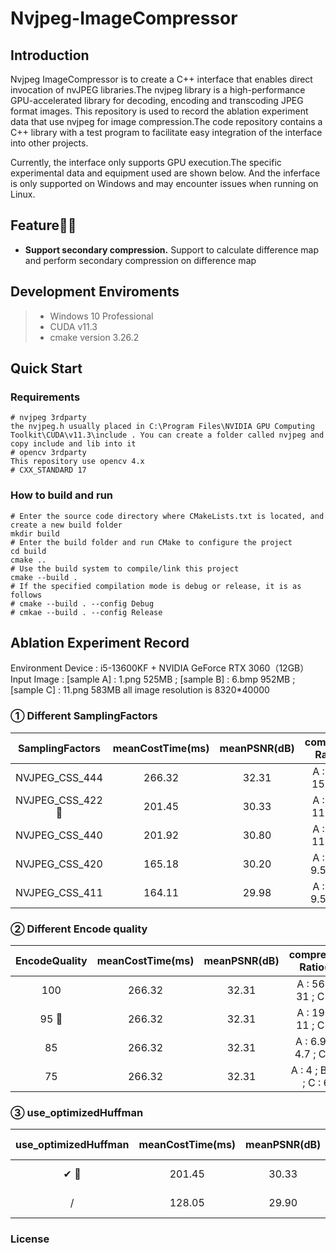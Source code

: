 # Nvjpeg-ImageCompressor
## Introduction
Nvjpeg ImageCompressor is to create a C++ interface that enables direct invocation of nvJPEG libraries.The nvjpeg library is a high-performance GPU-accelerated library for decoding, encoding and transcoding JPEG format images. This repository is used to record the ablation experiment data that use nvjpeg for image compression.The code repository contains a C++ library with a test program to facilitate easy integration of the interface into other projects.

Currently, the interface only supports GPU execution.The specific experimental data and equipment used are shown below. And the inferface is only supported on Windows and may encounter issues when running on Linux.

## Feature👏👋
* **Support secondary compression.** Support to calculate difference map and perform secondary compression on difference map

## Development Enviroments
>  - Windows 10 Professional 
>  - CUDA v11.3
>  - cmake version 3.26.2

## Quick Start

### Requirements
``` 
# nvjpeg 3rdparty
the nvjpeg.h usually placed in C:\Program Files\NVIDIA GPU Computing Toolkit\CUDA\v11.3\include . You can create a folder called nvjpeg and copy include and lib into it
# opencv 3rdparty
This repository use opencv 4.x
# CXX_STANDARD 17
```

### How to build and run
```
# Enter the source code directory where CMakeLists.txt is located, and create a new build folder
mkdir build
# Enter the build folder and run CMake to configure the project
cd build
cmake ..
# Use the build system to compile/link this project
cmake --build .
# If the specified compilation mode is debug or release, it is as follows
# cmake --build . --config Debug
# cmkae --build . --config Release
```

## Ablation Experiment Record
Environment Device : i5-13600KF + NVIDIA GeForce RTX 3060（12GB）
Input Image : [sample A] : 1.png 525MB ; [sample B] : 6.bmp 952MB ; [sample C] : 11.png 583MB
all image resolution is 8320*40000
### ① Different SamplingFactors
| SamplingFactors | meanCostTime(ms) | meanPSNR(dB) | compression Ratio(%) |
| :--------------:| :------------: | :------------: | :----------------: |
| NVJPEG_CSS_444 | 266.32 | 32.31 | A : 28 ; B : 15 ; C : 33 |
| NVJPEG_CSS_422 :star2: | 201.45 | 30.33 | A : 19 ; B : 11 ; C : 23 |
| NVJPEG_CSS_440 | 201.92 | 30.80 | A : 19 ; B : 11 ; C : 23 |
| NVJPEG_CSS_420 | 165.18 | 30.20 | A : 16 ; B : 9.5 ; C : 19 |
| NVJPEG_CSS_411 | 164.11 | 29.98 | A : 16 ; B : 9.5 ; C : 19 |

### ② Different Encode quality
| EncodeQuality | meanCostTime(ms) | meanPSNR(dB) | compression Ratio(%) |
| :--------------:| :------------: | :------------: | :----------------: |
| 100 | 266.32 | 32.31 | A : 56 ; B : 31 ; C : 58 |
| 95 :star2: | 266.32 | 32.31 | A : 19 ; B : 11 ; C : 23 |
| 85 | 266.32 | 32.31 | A : 6.9 ; B : 4.7 ; C : 10 |
| 75 | 266.32 | 32.31 | A : 4 ; B : 3.1 ; C : 6.6 |

### ③ use_optimizedHuffman
| use_optimizedHuffman | meanCostTime(ms) | meanPSNR(dB) | compression Ratio(%) |
| :--------------:| :------------: | :------------: | :----------------: |
| ✔ :star2: | 201.45 | 30.33 | A : 19 ; B : 11 ; C : 23 |
| / | 128.05 | 29.90 | A : 10 ; B : 6 ; C : 13 |

### License
